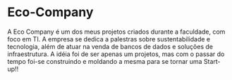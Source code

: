 # Eco-Company
A Eco Company é um dos meus projetos criados durante a faculdade, com foco em TI. A empresa se dedica a palestras sobre sustentabilidade e tecnologia, além de atuar na venda de bancos de dados e soluções de infraestrutura.
A idéia foi de ser apenas um projetos, mas com o passar do tempo foi-se construindo e moldando a mesma para se tornar uma Start-up!!
